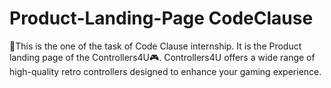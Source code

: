# Product-Landing-Page CodeClause
🎯This is the one of the task of Code Clause internship.
It is the Product landing page of the Controllers4U🎮.
Controllers4U offers a wide range of high-quality retro controllers designed to enhance your gaming experience.
